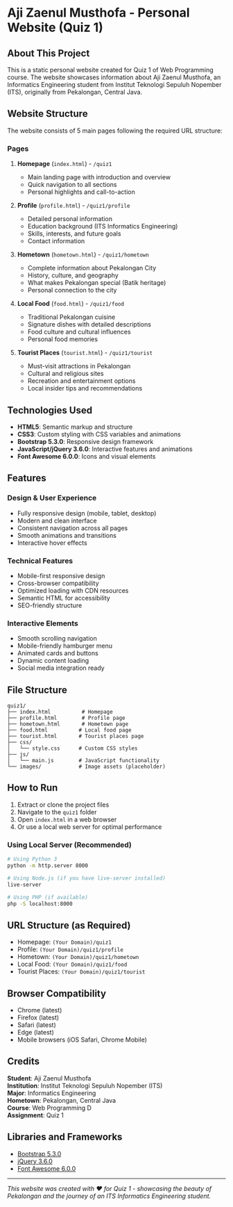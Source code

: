 # Aji Zaenul Musthofa - Personal Website (Quiz 1)

## About This Project

This is a static personal website created for Quiz 1 of Web Programming course. The website showcases information about Aji Zaenul Musthofa, an Informatics Engineering student from Institut Teknologi Sepuluh Nopember (ITS), originally from Pekalongan, Central Java.

## Website Structure

The website consists of 5 main pages following the required URL structure:

### Pages

1. **Homepage** (`index.html`) - `/quiz1`

   - Main landing page with introduction and overview
   - Quick navigation to all sections
   - Personal highlights and call-to-action

2. **Profile** (`profile.html`) - `/quiz1/profile`

   - Detailed personal information
   - Education background (ITS Informatics Engineering)
   - Skills, interests, and future goals
   - Contact information

3. **Hometown** (`hometown.html`) - `/quiz1/hometown`

   - Complete information about Pekalongan City
   - History, culture, and geography
   - What makes Pekalongan special (Batik heritage)
   - Personal connection to the city

4. **Local Food** (`food.html`) - `/quiz1/food`

   - Traditional Pekalongan cuisine
   - Signature dishes with detailed descriptions
   - Food culture and cultural influences
   - Personal food memories

5. **Tourist Places** (`tourist.html`) - `/quiz1/tourist`
   - Must-visit attractions in Pekalongan
   - Cultural and religious sites
   - Recreation and entertainment options
   - Local insider tips and recommendations

## Technologies Used

- **HTML5**: Semantic markup and structure
- **CSS3**: Custom styling with CSS variables and animations
- **Bootstrap 5.3.0**: Responsive design framework
- **JavaScript/jQuery 3.6.0**: Interactive features and animations
- **Font Awesome 6.0.0**: Icons and visual elements

## Features

### Design & User Experience

- Fully responsive design (mobile, tablet, desktop)
- Modern and clean interface
- Consistent navigation across all pages
- Smooth animations and transitions
- Interactive hover effects

### Technical Features

- Mobile-first responsive design
- Cross-browser compatibility
- Optimized loading with CDN resources
- Semantic HTML for accessibility
- SEO-friendly structure

### Interactive Elements

- Smooth scrolling navigation
- Mobile-friendly hamburger menu
- Animated cards and buttons
- Dynamic content loading
- Social media integration ready

## File Structure

```
quiz1/
├── index.html          # Homepage
├── profile.html        # Profile page
├── hometown.html       # Hometown page
├── food.html          # Local food page
├── tourist.html       # Tourist places page
├── css/
│   └── style.css      # Custom CSS styles
├── js/
│   └── main.js        # JavaScript functionality
└── images/            # Image assets (placeholder)
```

## How to Run

1. Extract or clone the project files
2. Navigate to the `quiz1` folder
3. Open `index.html` in a web browser
4. Or use a local web server for optimal performance

### Using Local Server (Recommended)

```bash
# Using Python 3
python -m http.server 8000

# Using Node.js (if you have live-server installed)
live-server

# Using PHP (if available)
php -S localhost:8000
```

## URL Structure (as Required)

- Homepage: `(Your Domain)/quiz1`
- Profile: `(Your Domain)/quiz1/profile`
- Hometown: `(Your Domain)/quiz1/hometown`
- Local Food: `(Your Domain)/quiz1/food`
- Tourist Places: `(Your Domain)/quiz1/tourist`

## Browser Compatibility

- Chrome (latest)
- Firefox (latest)
- Safari (latest)
- Edge (latest)
- Mobile browsers (iOS Safari, Chrome Mobile)

## Credits

**Student**: Aji Zaenul Musthofa  
**Institution**: Institut Teknologi Sepuluh Nopember (ITS)  
**Major**: Informatics Engineering  
**Hometown**: Pekalongan, Central Java  
**Course**: Web Programming D  
**Assignment**: Quiz 1

## Libraries and Frameworks

- [Bootstrap 5.3.0](https://getbootstrap.com/)
- [jQuery 3.6.0](https://jquery.com/)
- [Font Awesome 6.0.0](https://fontawesome.com/)

---

_This website was created with ❤️ for Quiz 1 - showcasing the beauty of Pekalongan and the journey of an ITS Informatics Engineering student._
